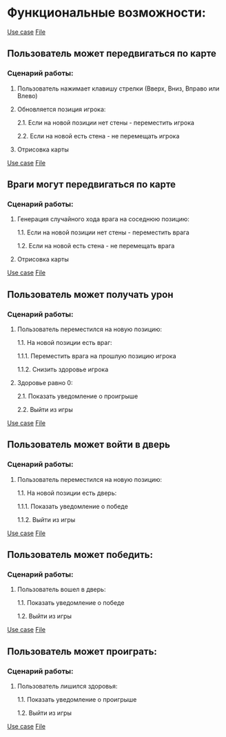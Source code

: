 # Функциональные возможности:

[Use case](./imgs/usecase) 
[File](./diagrams_raw/usecase.plantuml) 

## Пользователь может передвигаться по карте
### Сценарий работы:
1. Пользователь нажимает клавишу стрелки (Вверх, Вниз, Вправо или Влево)
2. Обновляется позиция игрока:

    2.1. Если на новой позиции нет стены - переместить игрока

    2.2. Если на новой есть стена - не перемещать игрока

3. Отрисовка карты

[Use case](./imgs/activity_0.png) 
[File](./diagrams_raw/activity_0.plantuml) 

## Враги могут передвигаться по карте
### Сценарий работы:
1. Генерация случайного хода врага на соседнюю позицию:

    1.1. Если на новой позиции нет стены - переместить врага

    1.2. Если на новой есть стена - не перемещать врага

2. Отрисовка карты

[Use case](./imgs/activity_1.png) 
[File](./diagrams_raw/activity_1.plantuml) 


## Пользователь может получать урон
### Сценарий работы:
1. Пользователь переместился на новую позицию:

    1.1. На новой позиции есть враг:

    1.1.1. Переместить врага на прошлую позицию игрока

    1.1.2. Снизить здоровье игрока

2. Здоровье равно 0:

    2.1. Показать уведомление о проигрыше

    2.2. Выйти из игры

[Use case](./imgs/activity_2.png) 
[File](./diagrams_raw/activity_2.plantuml) 


## Пользователь может войти в дверь
### Сценарий работы:
1. Пользователь переместился на новую позицию:

    1.1. На новой позиции есть дверь:

    1.1.1. Показать уведомление о победе

    1.1.2. Выйти из игры

[Use case](./imgs/activity_3.png) 
[File](./diagrams_raw/activity_3.plantuml) 


## Пользователь может победить:
### Сценарий работы:
1. Пользователь вошел в дверь:
    
    1.1. Показать уведомление о победе

    1.2. Выйти из игры

[Use case](./imgs/activity_4.png) 
[File](./diagrams_raw/activity_4.plantuml) 


## Пользователь может проиграть:
### Сценарий работы:
1. Пользователь лишился здоровья:
    
    1.1. Показать уведомление о проигрыше

    1.2. Выйти из игры

[Use case](./imgs/activity_5.png) 
[File](./diagrams_raw/activity_5.plantuml) 
